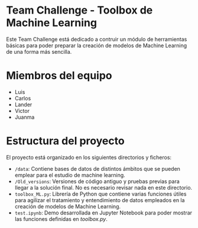 # Team Challenge - Toolbox de Machine Learning

Este Team Challenge está dedicado a contruir un módulo de herramientas básicas para poder preparar la creación de modelos de Machine Learning de una forma más sencilla.

# Miembros del equipo

- Luis
- Carlos
- Lander
- Victor
- Juanma

# Estructura del proyecto

El proyecto está organizado en los siguientes directorios y ficheros:

- `/data`: Contiene bases de datos de distintos ámbitos que se pueden emplear para el estudio de machine learning.
- `/Old_versions`: Versiones de código antiguo y pruebas previas para llegar a la solución final. No es necesario revisar nada en este directorio.
- `toolbox_ML.py`: Librería de Python que contiene varias funciones útiles para agilizar el tratamiento y entendimiento de datos empleados en la creación de modelos de Machine Learning.
- `test.ipynb`: Demo desarrollada en Jupyter Notebook para poder mostrar las funciones definidas en *toolbox.py*.